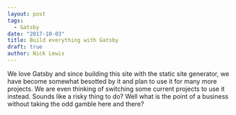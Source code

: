 ```yaml
---
layout: post
tags: 
  - Gatsby
date: "2017-10-03"
title: Build everything with Gatsby
draft: true
author: Nick Lewis
---
```

We love Gatsby and since building this site with the static site generator, we have become somewhat besotted by it and plan to use it for many more projects. We are even thinking of switching some current projects to use it instead. Sounds like a risky thing to do? Well what is the point of a business without taking the odd gamble here and there?

